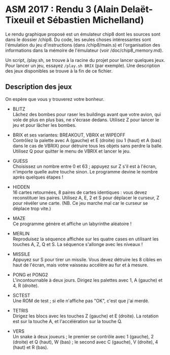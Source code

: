 # ASM 2017 : Rendu 3 (Alain Delaët-Tixeuil et Sébastien Michelland)

Le rendu graphique proposé est un émulateur chip8 dont les sources sont dans
le dossier /chip8. Du code, les seules choses intéressantes sont l'émulation du
jeu d'instructions (dans /chip8/main.s) et l'organisation des informations dans
la mémoire de l'émulateur (voir /doc/chip8_memory.md).

Un script, /play.sh, se trouve à la racine du projet pour lancer quelques jeux.
Pour lancer un jeu, essayez `/play.sh BRIX` (par exemple). Une description des
jeux disponibles se trouve à la fin de ce fichier.

## Description des jeux

On espère que vous y trouverez votre bonheur.

- BLITZ  
  Lâchez des bombes pour raser les buildings avant que votre avion, qui vole de
  plus en plus bas, ne s'écrase dedans. Utilisez Z pour lancer le jeu et pour
  lâcher les bombes.

- BRIX et ses variantes: BREAKOUT, VBRIX et WIPEOFF  
  Contrôlez la palette avec A (gauche) et E (droite) (ou 1 (haut) et A (bas)
  dans le cas de VBRIX) pour détruire tous les objets sans perdre la balle.
  Utilisez Q pour quitter le menu de VBRIX et lancer le jeu.

- GUESS  
  Choisissez un nombre entre 0 et 63 ; appuyez sur Z s'il est à l'écran,
  n'importe quelle autre touche sinon. Le programme devine le nombre après
  quelques étapes !

- HIDDEN  
  16 cartes retournées, 8 paires de cartes identiques : vous devez reconstituer
  les paires. Utilisez A, E, 2 et S pour déplacer le curseur, Z pour révéler
  une carte.
  (NB. Ce jeu marche mal car le curseur se déplace trop vite.)

- MAZE  
  Ce programme génère et affiche un labyrinthe aléatoire !

- MERLIN  
  Reproduisez la séquence affichée sur les quatre cases en utilisant les
  touches A, Z, Q et S. La séquence s'allonge avec les niveaux !

- MISSILE  
  Appuyez sur S pour tirer un missile. Vous devez détruire les 8 cibles en haut
  de l'écran, mais votre vaisseau accélère au fur et à mesure.

- PONG et PONG2  
  L'incontournable à deux jours. Dirigez les palettes avec 1, A (gauche) et 4,
  R (droite).

- SCTEST  
  Une ROM de test ; si elle n'affiche pas "OK", c'est que j'ai merdé.

- TETRIS  
  Dirigez les blocs avec les touches Z (gauche) et E (droite). La rotation est
  sur la touche A, et l'accélération sur la touche Q.

- VERS  
  Un snake à deux joueurs ; le premier se contrôle avec 1 (gauche), 2 (droite)
  et Q (haut), W (bas) ; le second avec C (gauche), V (droite), 4 (haut) et R
  (bas).
